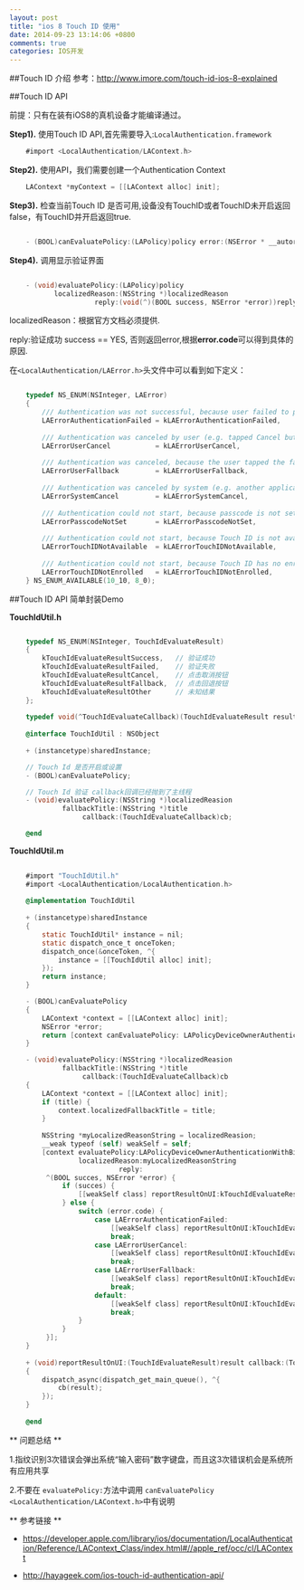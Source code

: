 ```yaml
---
layout: post
title: "ios 8 Touch ID 使用"
date: 2014-09-23 13:14:06 +0800
comments: true
categories: IOS开发
---
```

##Touch ID 介绍
参考：<u>http://www.imore.com/touch-id-ios-8-explained </u>

##Touch ID API

前提：只有在装有iOS8的真机设备才能编译通过。

**Step1).** 使用Touch ID API,首先需要导入:`LocalAuthentication.framework`

```objective-c
	#import <LocalAuthentication/LAContext.h> 
```

**Step2).** 使用API，我们需要创建一个Authentication Context

```objective-c
	LAContext *myContext = [[LAContext alloc] init];
```

**Step3).** 检查当前Touch ID 是否可用,设备没有TouchID或者TouchID未开启返回false，有TouchID并开启返回true.

```objective-c

	- (BOOL)canEvaluatePolicy:(LAPolicy)policy error:(NSError * __autoreleasing *)error;
```
	
**Step4).** 调用显示验证界面
```objective-c

	- (void)evaluatePolicy:(LAPolicy)policy 
		   localizedReason:(NSString *)localizedReason 
                     reply:(void(^)(BOOL success, NSError *error))reply;
```
localizedReason：根据官方文档必须提供.

reply:验证成功 success == YES, 否则返回error,根据**error.code**可以得到具体的原因.

在`<LocalAuthentication/LAError.h>`头文件中可以看到如下定义：

```objective-c

	typedef NS_ENUM(NSInteger, LAError)
	{
    	/// Authentication was not successful, because user failed to provide valid credentials.
    	LAErrorAuthenticationFailed = kLAErrorAuthenticationFailed,
     
    	/// Authentication was canceled by user (e.g. tapped Cancel button).
    	LAErrorUserCancel           = kLAErrorUserCancel,
     
    	/// Authentication was canceled, because the user tapped the fallback button (Enter Password).
    	LAErrorUserFallback         = kLAErrorUserFallback,
     
    	/// Authentication was canceled by system (e.g. another application went to foreground).
    	LAErrorSystemCancel         = kLAErrorSystemCancel,
     
    	/// Authentication could not start, because passcode is not set on the device.
    	LAErrorPasscodeNotSet       = kLAErrorPasscodeNotSet,
 
    	/// Authentication could not start, because Touch ID is not available on the device.
    	LAErrorTouchIDNotAvailable  = kLAErrorTouchIDNotAvailable,
     
    	/// Authentication could not start, because Touch ID has no enrolled fingers.
    	LAErrorTouchIDNotEnrolled   = kLAErrorTouchIDNotEnrolled,
	} NS_ENUM_AVAILABLE(10_10, 8_0);
```

##Touch ID API 简单封装Demo

**TouchIdUtil.h**

```objective-c

    typedef NS_ENUM(NSInteger, TouchIdEvaluateResult)
    {
        kTouchIdEvaluateResultSuccess,   // 验证成功
        kTouchIdEvaluateResultFailed,    // 验证失败
        kTouchIdEvaluateResultCancel,    // 点击取消按钮
        kTouchIdEvaluateResultFallback,  // 点击回退按钮
        kTouchIdEvaluateResultOther      // 未知结果
    };
    
    typedef void(^TouchIdEvaluateCallback)(TouchIdEvaluateResult result);
    
    @interface TouchIdUtil : NSObject
    
    + (instancetype)sharedInstance;

    // Touch Id 是否开启或设置
    - (BOOL)canEvaluatePolicy;

    // Touch Id 验证 callback回调已经抛到了主线程
    - (void)evaluatePolicy:(NSString *)localizedReasion
             fallbackTitle:(NSString *)title
                  callback:(TouchIdEvaluateCallback)cb;

    @end
```
**TouchIdUtil.m**

```objective-c
	
	#import "TouchIdUtil.h"
	#import <LocalAuthentication/LocalAuthentication.h>
	
	@implementation TouchIdUtil
	
	+ (instancetype)sharedInstance
    {
        static TouchIdUtil* instance = nil;
        static dispatch_once_t onceToken;
        dispatch_once(&onceToken, ^{
            instance = [[TouchIdUtil alloc] init];
        });
        return instance;
    }

    - (BOOL)canEvaluatePolicy
    {
        LAContext *context = [[LAContext alloc] init];
        NSError *error;
        return [context canEvaluatePolicy: LAPolicyDeviceOwnerAuthenticationWithBiometrics error:&error];
    }

    - (void)evaluatePolicy:(NSString *)localizedReasion
             fallbackTitle:(NSString *)title
                  callback:(TouchIdEvaluateCallback)cb
    {
        LAContext *context = [[LAContext alloc] init];
        if (title) {
            context.localizedFallbackTitle = title;
        }
        
        NSString *myLocalizedReasonString = localizedReasion;
        __weak typeof (self) weakSelf = self;
        [context evaluatePolicy:LAPolicyDeviceOwnerAuthenticationWithBiometrics
                 localizedReason:myLocalizedReasonString
                           reply:
         ^(BOOL succes, NSError *error) {
             if (succes) {
                 [[weakSelf class] reportResultOnUI:kTouchIdEvaluateResultSuccess callback:cb];
             } else {
                 switch (error.code) {
                     case LAErrorAuthenticationFailed:
                         [[weakSelf class] reportResultOnUI:kTouchIdEvaluateResultFailed callback:cb];
                         break;
                     case LAErrorUserCancel:
                         [[weakSelf class] reportResultOnUI:kTouchIdEvaluateResultCancel callback:cb];
                         break;
                     case LAErrorUserFallback:
                         [[weakSelf class] reportResultOnUI:kTouchIdEvaluateResultFallback callback:cb];
                         break;
                     default:
                         [[weakSelf class] reportResultOnUI:kTouchIdEvaluateResultOther callback:cb];
                         break;
                 }
             }
         }];
    }
    
    + (void)reportResultOnUI:(TouchIdEvaluateResult)result callback:(TouchIdEvaluateCallback)cb
    {
        dispatch_async(dispatch_get_main_queue(), ^{
            cb(result);
        });
    }
	
    @end
```  
** 问题总结 ** 
    
1.指纹识别3次错误会弹出系统“输入密码”数字键盘，而且这3次错误机会是系统所有应用共享

2.不要在 `evaluatePolicy:`方法中调用 `canEvaluatePolicy` `<LocalAuthentication/LAContext.h>`中有说明

** 参考链接 ** 

- <u>https://developer.apple.com/library/ios/documentation/LocalAuthentication/Reference/LAContext_Class/index.html#//apple_ref/occ/cl/LAContext </u>

- <u>http://hayageek.com/ios-touch-id-authentication-api/ </u>



